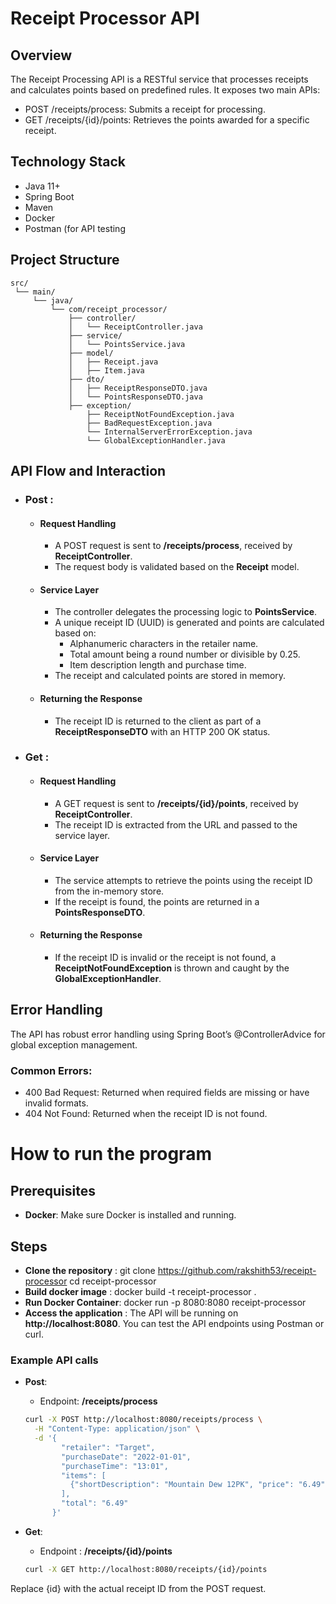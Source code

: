 # Receipt Processor API

## Overview
The Receipt Processing API is a RESTful service that processes receipts and calculates points based on predefined rules. It exposes two main APIs:

* POST /receipts/process: Submits a receipt for processing.
* GET /receipts/{id}/points: Retrieves the points awarded for a specific receipt.

## Technology Stack

* Java 11+
* Spring Boot
* Maven
* Docker
* Postman (for API testing

## Project Structure
```
src/
 └── main/
     └── java/
         └── com/receipt_processor/
             ├── controller/
             │   └── ReceiptController.java
             ├── service/
             │   └── PointsService.java
             ├── model/
             │   ├── Receipt.java
             │   ├── Item.java
             ├── dto/
             │   ├── ReceiptResponseDTO.java
             │   └── PointsResponseDTO.java
             ├── exception/
                 ├── ReceiptNotFoundException.java
                 ├── BadRequestException.java
                 └── InternalServerErrorException.java
                 └── GlobalExceptionHandler.java
```

## API Flow and Interaction

* ### Post :

  * #### Request Handling

    * A POST request is sent to **/receipts/process**, received by **ReceiptController**.
    * The request body is validated based on the **Receipt** model.

  * #### Service Layer

    * The controller delegates the processing logic to **PointsService**.
    * A unique receipt ID (UUID) is generated and points are calculated based on:
       *  Alphanumeric characters in the retailer name.
       *  Total amount being a round number or divisible by 0.25.
       *  Item description length and purchase time.
    * The receipt and calculated points are stored in memory.

  * #### Returning the Response

    * The receipt ID is returned to the client as part of a **ReceiptResponseDTO** with an HTTP 200 OK status.


* ### Get :

  * #### Request Handling
  
    * A GET request is sent to **/receipts/{id}/points**, received by **ReceiptController**.
    * The receipt ID is extracted from the URL and passed to the service layer.
    
  * #### Service Layer
    
    * The service attempts to retrieve the points using the receipt ID from the in-memory store.
    * If the receipt is found, the points are returned in a **PointsResponseDTO**.
    
  * #### Returning the Response
    * If the receipt ID is invalid or the receipt is not found, a **ReceiptNotFoundException** is thrown and caught by the **GlobalExceptionHandler**.

## Error Handling

The API has robust error handling using Spring Boot’s @ControllerAdvice for global exception management.

### Common Errors:
  * 400 Bad Request: Returned when required fields are missing or have invalid formats.
  * 404 Not Found: Returned when the receipt ID is not found.


# How to run the program

## Prerequisites 
  * **Docker**: Make sure Docker is installed and running.

## Steps
 * **Clone the repository** :
    git clone https://github.com/rakshith53/receipt-processor
    cd receipt-processor
 * **Build docker image** :
    docker build -t receipt-processor .
 * **Run Docker Container**:
    docker run -p 8080:8080 receipt-processor
 * **Access the application** :
    The API will be running on **http://localhost:8080**. You can test the API endpoints using Postman or curl.


### Example API calls

  * **Post**:
    * Endpoint: **/receipts/process**
  
    ```bash
    curl -X POST http://localhost:8080/receipts/process \
      -H "Content-Type: application/json" \
      -d '{
            "retailer": "Target",
            "purchaseDate": "2022-01-01",
            "purchaseTime": "13:01",
            "items": [
              {"shortDescription": "Mountain Dew 12PK", "price": "6.49"}
            ],
            "total": "6.49"
          }'
     ```

  * **Get**:
    * Endpoint : **/receipts/{id}/points**
    ```bash  
    curl -X GET http://localhost:8080/receipts/{id}/points
    ```

Replace {id} with the actual receipt ID from the POST request.





